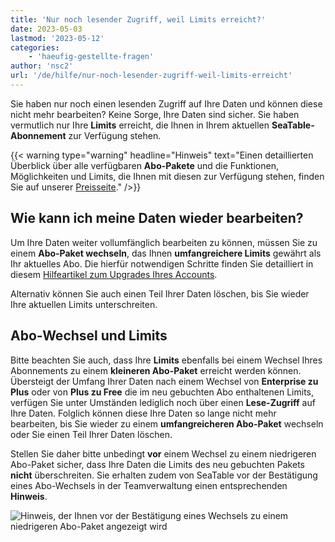 ```yaml
---
title: 'Nur noch lesender Zugriff, weil Limits erreicht?'
date: 2023-05-03
lastmod: '2023-05-12'
categories:
    - 'haeufig-gestellte-fragen'
author: 'nsc2'
url: '/de/hilfe/nur-noch-lesender-zugriff-weil-limits-erreicht'
---
```


Sie haben nur noch einen lesenden Zugriff auf Ihre Daten und können diese nicht mehr bearbeiten? Keine Sorge, Ihre Daten sind sicher. Sie haben vermutlich nur Ihre **Limits** erreicht, die Ihnen in Ihrem aktuellen **SeaTable-Abonnement** zur Verfügung stehen.

{{< warning type="warning" headline="Hinweis" text="Einen detaillierten Überblick über alle verfügbaren **Abo-Pakete** und die Funktionen, Möglichkeiten und Limits, die Ihnen mit diesen zur Verfügung stehen, finden Sie auf unserer [Preisseite](\"https://seatable.io/preise/\")." />}}

## Wie kann ich meine Daten wieder bearbeiten?

Um Ihre Daten weiter vollumfänglich bearbeiten zu können, müssen Sie zu einem **Abo-Paket wechseln**, das Ihnen **umfangreichere Limits** gewährt als Ihr aktuelles Abo. Die hierfür notwendigen Schritte finden Sie detailliert in diesem [Hilfeartikel zum Upgrades Ihres Accounts](https://seatable.io/docs/abo-abrechnung/plus-oder-enterprise-abonnement-buchen/).

Alternativ können Sie auch einen Teil Ihrer Daten löschen, bis Sie wieder Ihre aktuellen Limits unterschreiten.

## Abo-Wechsel und Limits

Bitte beachten Sie auch, dass Ihre **Limits** ebenfalls bei einem Wechsel Ihres Abonnements zu einem **kleineren Abo-Paket** erreicht werden können. Übersteigt der Umfang Ihrer Daten nach einem Wechsel von **Enterprise zu Plus** oder von **Plus zu Free** die im neu gebuchten Abo enthaltenen Limits, verfügen Sie unter Umständen lediglich noch über einen **Lese-Zugriff** auf Ihre Daten. Folglich können diese Ihre Daten so lange nicht mehr bearbeiten, bis Sie wieder zu einem **umfangreicheren Abo-Paket** wechseln oder Sie einen Teil Ihrer Daten löschen.

Stellen Sie daher bitte unbedingt **vor** einem Wechsel zu einem niedrigeren Abo-Paket sicher, dass Ihre Daten die Limits des neu gebuchten Pakets **nicht** überschreiten. Sie erhalten zudem von SeaTable vor der Bestätigung eines Abo-Wechsels in der Teamverwaltung einen entsprechenden **Hinweis**.

![Hinweis, der Ihnen vor der Bestätigung eines Wechsels zu einem niedrigeren Abo-Paket angezeigt wird](https://seatable.io/wp-content/uploads/2023/01/Hinweis-Wechsel-Abo-Paket.png)

